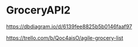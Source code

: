# GroceryAPI2

https://dbdiagram.io/d/6139fee8825b5b0146faaf97

https://trello.com/b/Qoc4aisO/agile-grocery-list
